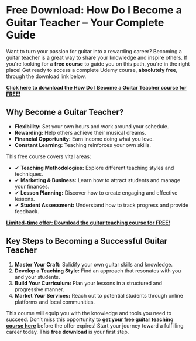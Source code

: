# Free Download: How Do I Become a Guitar Teacher – Your Complete Guide

Want to turn your passion for guitar into a rewarding career? Becoming a guitar teacher is a great way to share your knowledge and inspire others. If you're looking for a **free course** to guide you on this path, you're in the right place! Get ready to access a complete Udemy course, **absolutely free**, through the download link below.

[**Click here to download the How Do I Become a Guitar Teacher course for FREE!**](https://udemywork.com/how-do-i-become-a-guitar-teacher)

## Why Become a Guitar Teacher?

*   **Flexibility:** Set your own hours and work around your schedule.
*   **Rewarding:** Help others achieve their musical dreams.
*   **Financial Opportunity:** Earn income doing what you love.
*   **Constant Learning:** Teaching reinforces your own skills.

This free course covers vital areas:

*   ✔ **Teaching Methodologies:** Explore different teaching styles and techniques.
*   ✔ **Marketing & Business:** Learn how to attract students and manage your finances.
*   ✔ **Lesson Planning:** Discover how to create engaging and effective lessons.
*   ✔ **Student Assessment:** Understand how to track progress and provide feedback.

[**Limited-time offer: Download the guitar teaching course for FREE!**](https://udemywork.com/how-do-i-become-a-guitar-teacher)

## Key Steps to Becoming a Successful Guitar Teacher

1.  **Master Your Craft:** Solidify your own guitar skills and knowledge.
2.  **Develop a Teaching Style:** Find an approach that resonates with you and your students.
3.  **Build Your Curriculum:** Plan your lessons in a structured and progressive manner.
4.  **Market Your Services:** Reach out to potential students through online platforms and local communities.

This course will equip you with the knowledge and tools you need to succeed. Don’t miss this opportunity to **[get your free guitar teaching course here](https://udemywork.com/how-do-i-become-a-guitar-teacher)** before the offer expires! Start your journey toward a fulfilling career today. This **free download** is your first step.
